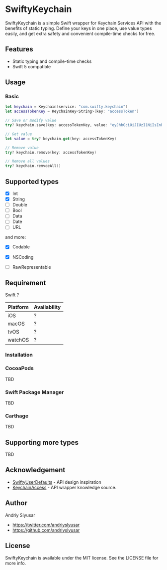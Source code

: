 # SwiftyKeychain

SwiftyKeychain is a simple Swift wrapper for Keychain Services API with the benefits of static typing. Define your keys in one place, use value types easily, and get extra safety and convenient compile-time checks for free.

## Features
* Static typing and compile-time checks
* Swift 5 compatible

## Usage

### Basic

```swift
let keychain = Keychain(service: "com.swifty.keychain")
let accessTokenKey = KeychainKey<String>(key: "accessToken")

// Save or modify value
try? keychain.save(key: accessTokenKey, value: "eyJhbGciOiJIUzI1NiIsInR5cCI6IkpXVCJ9")

// Get value 
let value = try? keychain.get(key: accessTokenKey)

// Remove value 
try? keychain.remove(key: accessTokenKey)

// Remove all values 
try? keychain.remvoeAll()
```

## Supported types
* [x] Int  
* [x] String  
* [ ] Double  
* [ ] Bool  
* [ ] Data  
* [ ] Date  
* [ ] URL  

and more:  
* [x] Codable  
* [x] NSCoding  
* [ ] RawRepresentable  


## Requirement

Swift ?

Platform | Availability
------------ | -------------
iOS | ?
macOS | ?
tvOS | ? 
watchOS | ?

### Installation
### CocoaPods
TBD  

### Swift Package Manager
TBD

### Carthage
TBD

## Supporting more types
TBD

## Acknowledgement 
* [SwiftyUserDefaults](https://github.com/sunshinejr/SwiftyUserDefaults) - API design inspiration
* [KeychainAccess](https://github.com/kishikawakatsumi/KeychainAccess) - API wrapper knowledge source.

## Author
Andriy Slyusar  
* https://twitter.com/andriyslyusar
* https://github.com/andriyslyusar 

## License

SwiftyKeychain is available under the MIT license. See the LICENSE file for more info.